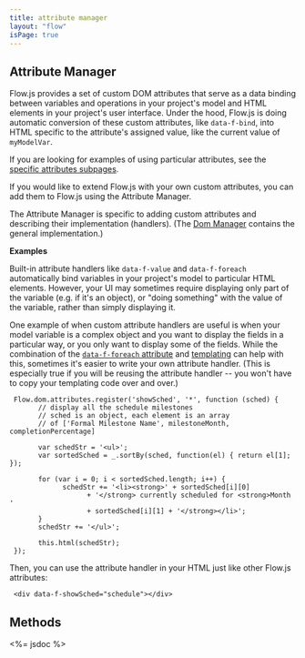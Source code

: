 ```yaml
---
title: attribute manager
layout: "flow"
isPage: true
---
```


## Attribute Manager

Flow.js provides a set of custom DOM attributes that serve as a data binding between variables and operations in your project's model and HTML elements in your project's user interface. Under the hood, Flow.js is doing automatic conversion of these custom attributes, like `data-f-bind`, into HTML specific to the attribute's assigned value, like the current value of `myModelVar`.

If you are looking for examples of using particular attributes, see the [specific attributes subpages](../../../../attributes-overview/).

If you would like to extend Flow.js with your own custom attributes, you can add them to Flow.js using the Attribute Manager.

The Attribute Manager is specific to adding custom attributes and describing their implementation (handlers). (The [Dom Manager](../../) contains the general implementation.)

**Examples**

Built-in attribute handlers like `data-f-value` and `data-f-foreach` automatically bind variables in your project's model to particular HTML elements. However, your UI may sometimes require displaying only part of the variable (e.g. if it's an object), or "doing something" with the value of the variable, rather than simply displaying it.

One example of when custom attribute handlers are useful is when your model variable is a complex object and you want to display the fields in a particular way, or you only want to display some of the fields. While the combination of the [`data-f-foreach` attribute](../loop-attrs/foreach-attr/) and [templating](../../../../#templates) can help with this, sometimes it's easier to write your own attribute handler. (This is especially true if you will be reusing the attribute handler -- you won't have to copy your templating code over and over.)

     Flow.dom.attributes.register('showSched', '*', function (sched) {
           // display all the schedule milestones
           // sched is an object, each element is an array
           // of ['Formal Milestone Name', milestoneMonth, completionPercentage]

           var schedStr = '<ul>';
           var sortedSched = _.sortBy(sched, function(el) { return el[1]; });

           for (var i = 0; i < sortedSched.length; i++) {
                 schedStr += '<li><strong>' + sortedSched[i][0]
                       + '</strong> currently scheduled for <strong>Month '
                       + sortedSched[i][1] + '</strong></li>';
           }
           schedStr += '</ul>';

           this.html(schedStr);
     });

Then, you can use the attribute handler in your HTML just like other Flow.js attributes:

     <div data-f-showSched="schedule"></div>

## Methods

<%= jsdoc %>
